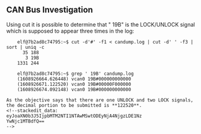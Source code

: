## CAN Bus Investigation
Using cut it is possible to determine that " 19B" is the LOCK/UNLOCK signal which is supposed to appear three times in the log:

```
    elf@7b2ad8c74795:~$ cut -d'#' -f1 < candump.log | cut -d' ' -f3 | sort | uniq -c
      35 188
       3 19B
    1331 244

    elf@7b2ad8c74795:~$ grep ' 19B' candump.log
    (1608926664.626448) vcan0 19B#000000000000
    (1608926671.122520) vcan0 19B#00000F000000
    (1608926674.092148) vcan0 19B#000000000000

As the objective says that there are one UNLOCK and two LOCK signals, the decimal portion to be submitted is **122520**.
<!--stackedit_data:
eyJoaXN0b3J5IjpbMTM2NTI1NTAwMSwtODEyNjA4NjgzLDE1Nz
YwNjc1MTBdfQ==
-->